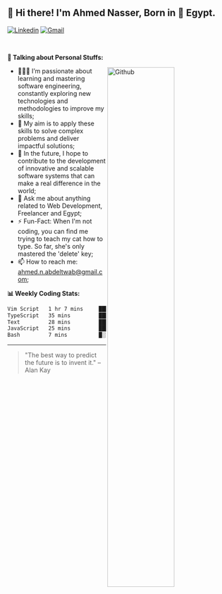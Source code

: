 <!-- Your title -->
## 👋 Hi there! I'm Ahmed Nasser, Born in 🚀 Egypt.
<!-- Your badges
You can use the website to generate badges: https://shields.io/
-->

[![Linkedin](https://img.shields.io/badge/-LinkedIn-blue?style=flat&logo=Linkedin&logoColor=white)](https://www.linkedin.com/in/ahmed-n-abdeltwab/)
[![Gmail](https://img.shields.io/badge/-Gmail-c14438?style=flat&logo=Gmail&logoColor=white)](mailto:ahmed.n.abdeltwab@gmail.com)

&nbsp;

<!-- Talking about you -->
**🚀 Talking about Personal Stuffs:**

<!-- Any image aligned to the right. Beware the width -->
<img width="55%" align="right" alt="Github" src="https://raw.githubusercontent.com/onimur/.github/master/.resources/git-header.svg" />

- 👨🏽‍💻 I’m passionate about learning and mastering software engineering, constantly exploring new technologies and methodologies to improve my skills;
- 🔭 My aim is to apply these skills to solve complex problems and deliver impactful solutions;
- 🌱 In the future, I hope to contribute to the development of innovative and scalable software systems that can make a real difference in the world;
- 💬 Ask me about anything related to Web Development, Freelancer and Egypt;
- ⚡️ Fun-Fact: When I'm not coding, you can find me trying to teach my cat how to type. So far, she's only mastered the 'delete' key;
- 📫 How to reach me: ahmed.n.abdeltwab@gmail.com;

<!-- My Coding Stats -->
**📊 Weekly Coding Stats:**
<!--START_SECTION:waka-->

```txt
Vim Script   1 hr 7 mins     ██████████░░░░░░░░░░░░░░░   39.59 %
TypeScript   35 mins         █████▒░░░░░░░░░░░░░░░░░░░   20.92 %
Text         28 mins         ████░░░░░░░░░░░░░░░░░░░░░   16.64 %
JavaScript   25 mins         ███▓░░░░░░░░░░░░░░░░░░░░░   14.98 %
Bash         7 mins          █░░░░░░░░░░░░░░░░░░░░░░░░   04.50 %
```

<!--END_SECTION:waka-->

---

> "The best way to predict the future is to invent it." – Alan Kay

